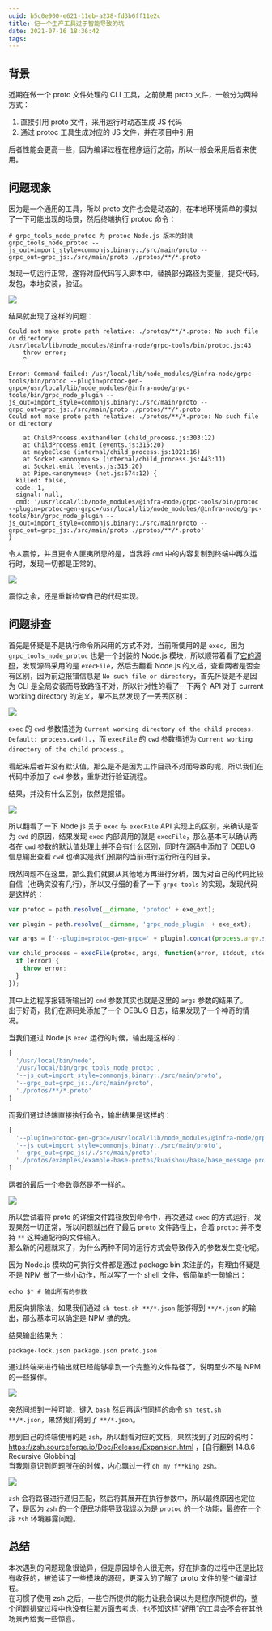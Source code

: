 ```yaml
---
uuid: b5c0e900-e621-11eb-a238-fd3b6ff11e2c
title: 记一个生产工具过于智能导致的坑
date: 2021-07-16 18:36:42
tags:
---
```


## 背景

近期在做一个 proto 文件处理的 CLI 工具，之前使用 proto 文件，一般分为两种方式：  

1. 直接引用 proto 文件，采用运行时动态生成 JS 代码
2. 通过 protoc 工具生成对应的 JS 文件，并在项目中引用

后者性能会更高一些，因为编译过程在程序运行之前，所以一般会采用后者来使用。  

## 问题现象

因为是一个通用的工具，所以 proto 文件也会是动态的，在本地环境简单的模拟了一下可能出现的场景，然后终端执行 protoc 命令：

```shell
# grpc_tools_node_protoc 为 protoc Node.js 版本的封装
grpc_tools_node_protoc --js_out=import_style=commonjs,binary:./src/main/proto --grpc_out=grpc_js:./src/main/proto ./protos/**/*.proto
```

发现一切运行正常，遂将对应代码写入脚本中，替换部分路径为变量，提交代码，发包，本地安装，验证。

![](/images/oh-my-fucking-zsh/no-error.jpg)

结果就出现了这样的问题：  

```shell
Could not make proto path relative: ./protos/**/*.proto: No such file or directory
/usr/local/lib/node_modules/@infra-node/grpc-tools/bin/protoc.js:43
    throw error;
    ^

Error: Command failed: /usr/local/lib/node_modules/@infra-node/grpc-tools/bin/protoc --plugin=protoc-gen-grpc=/usr/local/lib/node_modules/@infra-node/grpc-tools/bin/grpc_node_plugin --js_out=import_style=commonjs,binary:./src/main/proto --grpc_out=grpc_js:./src/main/proto ./protos/**/*.proto
Could not make proto path relative: ./protos/**/*.proto: No such file or directory

    at ChildProcess.exithandler (child_process.js:303:12)
    at ChildProcess.emit (events.js:315:20)
    at maybeClose (internal/child_process.js:1021:16)
    at Socket.<anonymous> (internal/child_process.js:443:11)
    at Socket.emit (events.js:315:20)
    at Pipe.<anonymous> (net.js:674:12) {
  killed: false,
  code: 1,
  signal: null,
  cmd: '/usr/local/lib/node_modules/@infra-node/grpc-tools/bin/protoc --plugin=protoc-gen-grpc=/usr/local/lib/node_modules/@infra-node/grpc-tools/bin/grpc_node_plugin --js_out=import_style=commonjs,binary:./src/main/proto --grpc_out=grpc_js:./src/main/proto ./protos/**/*.proto'
}
```

令人震惊，并且更令人匪夷所思的是，当我将 `cmd` 中的内容复制到终端中再次运行时，发现一切都是正常的。  

![](/images/oh-my-fucking-zsh/cahan.png)

震惊之余，还是重新检查自己的代码实现。

## 问题排查

首先是怀疑是不是执行命令所采用的方式不对，当前所使用的是 `exec`，因为 `grpc_tools_node_protoc` 也是一个封装的 Node.js 模块，所以顺带着看了[它的源码](https://github.com/grpc/grpc-node/blob/master/packages/grpc-tools/bin/protoc.js#L39)，发现源码采用的是 `execFile`，然后去翻看 Node.js 的文档，查看两者是否会有区别，因为前边报错信息是 `No such file or directory`，首先怀疑是不是因为 CLI 是全局安装而导致路径不对，所以针对性的看了一下两个 API 对于 current working directory 的定义，果不其然发现了一丢丢区别：

![](/images/oh-my-fucking-zsh/xiaoxijie.jpg)

`exec` 的 `cwd` 参数描述为 `Current working directory of the child process. Default: process.cwd().`，而 `execFile` 的 `cwd` 参数描述为 `Current working directory of the child process.`。

看起来后者并没有默认值，那么是不是因为工作目录不对而导致的呢，所以我们在代码中添加了 `cwd` 参数，重新进行验证流程。

结果，并没有什么区别，依然是报错。

![](/images/oh-my-fucking-zsh/jingyoucishi.jpg)

所以翻看了一下 Node.js 关于 `exec` 与 `execFile` API 实现上的区别，来确认是否为 `cwd` 的原因，结果发现 `exec` 内部调用的就是 `execFile`，那么基本可以确认两者在 `cwd` 参数的默认值处理上并不会有什么区别，同时在源码中添加了 DEBUG 信息输出查看 `cwd` 也确实是我们预期的当前进行运行所在的目录。  

既然问题不在这里，那么我们就要从其他地方再进行分析，因为对自己的代码比较自信（也确实没有几行），所以又仔细的看了一下 `grpc-tools` 的实现，发现代码是这样的：

```javascript
var protoc = path.resolve(__dirname, 'protoc' + exe_ext);

var plugin = path.resolve(__dirname, 'grpc_node_plugin' + exe_ext);

var args = ['--plugin=protoc-gen-grpc=' + plugin].concat(process.argv.slice(2));

var child_process = execFile(protoc, args, function(error, stdout, stderr) {
  if (error) {
    throw error;
  }
});
```

其中上边程序报错所输出的 `cmd` 参数其实也就是这里的 `args` 参数的结果了。  
出于好奇，我们在源码处添加了一个 DEBUG 日志，结果发现了一个神奇的情况。

当我们通过 Node.js `exec` 运行的时候，输出是这样的：
```javascript
[
  '/usr/local/bin/node',
  '/usr/local/bin/grpc_tools_node_protoc',
  '--js_out=import_style=commonjs,binary:./src/main/proto',
  '--grpc_out=grpc_js:./src/main/proto',
  './protos/**/*.proto'
]
```

而我们通过终端直接执行命令，输出结果是这样的：

```javascript
[
  '--plugin=protoc-gen-grpc=/usr/local/lib/node_modules/@infra-node/grpc-tools/bin/grpc_node_plugin',
  '--js_out=import_style=commonjs,binary:./src/main/proto',
  '--grpc_out=grpc_js:/./src/main/proto',
  './protos/examples/example-base-protos/kuaishou/base/base_message.proto'
]
```

两者的最后一个参数竟然是不一样的。

![](/images/oh-my-fucking-zsh/buhuiba.png)  

所以尝试着将 proto 的详细文件路径放到命令中，再次通过 `exec` 的方式运行，发现果然一切正常，所以问题就出在了最后 `proto` 文件路径上，合着 `protoc` 并不支持 `**` 这种通配符的文件输入。  
那么新的问题就来了，为什么两种不同的运行方式会导致传入的参数发生变化呢。  

因为 Node.js 模块的可执行文件都是通过 package bin 来注册的，有理由怀疑是不是 NPM 做了一些小动作，所以写了一个 shell 文件，很简单的一句输出：

```shell
echo $* # 输出所有的参数
```

用反向排除法，如果我们通过 `sh test.sh **/*.json` 能够得到 `**/*.json` 的输出，那么基本可以确定是 NPM 搞的鬼。  

结果输出结果为：

```shell
package-lock.json package.json proto.json
```

通过终端来进行输出就已经能够拿到一个完整的文件路径了，说明至少不是 NPM 的一些操作。  

![](/images/oh-my-fucking-zsh/zheshishenme.jpg)  

突然间想到一种可能，键入 `bash` 然后再运行同样的命令 `sh test.sh **/*.json`，果然我们得到了 `**/*.json`。

想到自己的终端使用的是 `zsh`，所以翻看对应的文档，果然找到了对应的说明：https://zsh.sourceforge.io/Doc/Release/Expansion.html ，[自行翻到 14.8.6 Recursive Globbing]  
当我刚意识到问题所在的时候，内心飘过一行 `oh my f**king zsh`。

![](/images/oh-my-fucking-zsh/buwanle.png)  

`zsh` 会将路径进行递归匹配，然后将其展开在执行参数中，所以最终原因也定位了，是因为 `zsh` 的一个便民功能导致我误以为是 `protoc` 的一个功能，最终在一个非 `zsh` 环境暴露问题。  

## 总结

本次遇到的问题现象很诡异，但是原因却令人很无奈，好在排查的过程中还是比较有收获的，被迫读了一些模块的源码，更深入的了解了 proto 文件的整个编译过程。  
在习惯了使用 zsh 之后，一些它所提供的能力让我会误以为是程序所提供的，整个问题排查过程中也没有往那方面去考虑，也不知这样“好用”的工具会不会在其他场景再给我一些惊喜。  